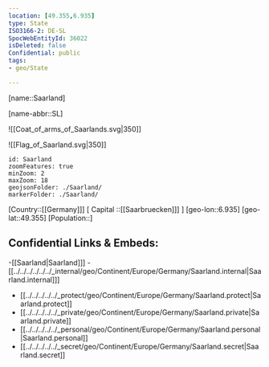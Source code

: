 ```yaml
---
location: [49.355,6.935]
type: State
ISO3166-2: DE-SL
SpocWebEntityId: 36022
isDeleted: false
Confidential: public
tags:
- geo/State

---
```

[name::Saarland]

[name-abbr::SL]

![[Coat_of_arms_of_Saarlands.svg|350]]

![[Flag_of_Saarland.svg|350]]

```leaflet
id: Saarland
zoomFeatures: true 
minZoom: 2 
maxZoom: 18
geojsonFolder: ./Saarland/
markerFolder: ./Saarland/
```

[Country::[[Germany]]]
[ Capital ::[[Saarbruecken]]] ]
[geo-lon::6.935]
[geo-lat::49.355]
[Population::]



## Confidential Links & Embeds: 
-[[Saarland|Saarland]]] 
-[[../../../../../../_internal/geo/Continent/Europe/Germany/Saarland.internal|Saarland.internal]]] 
- [[../../../../../_protect/geo/Continent/Europe/Germany/Saarland.protect|Saarland.protect]] 
- [[../../../../../_private/geo/Continent/Europe/Germany/Saarland.private|Saarland.private]] 
- [[../../../../../_personal/geo/Continent/Europe/Germany/Saarland.personal|Saarland.personal]] 
- [[../../../../../_secret/geo/Continent/Europe/Germany/Saarland.secret|Saarland.secret]] 
